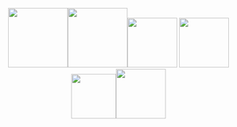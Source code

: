 <p align="center"><img src="https://i.giphy.com/media/XAxylRMCdpbEWUAvr8/200.webp" width="120"><img src="https://i.giphy.com/media/fsEaZldNC8A1PJ3mwp/200.webp" width="120"><img src="https://i.giphy.com/media/ln7z2eWriiQAllfVcn/200.webp" width="100"> <img src="https://i.giphy.com/media/eNAsjO55tPbgaor7ma/200.webp" width="100"><img src="https://i.giphy.com/media/kdFc8fubgS31b8DsVu/200.webp" width="90"><img src="https://i.giphy.com/media/IdyAQJVN2kVPNUrojM/200.webp" width="100"></p>

<!--
### Hi there 👋

**IberaSoft/IberaSoft** is a ✨ _special_ ✨ repository because its `README.md` (this file) appears on your GitHub profile.

Here are some ideas to get you started:

- 🔭 I’m currently working on ...
- 🌱 I’m currently learning ...
- 👯 I’m looking to collaborate on ...
- 🤔 I’m looking for help with ...
- 💬 Ask me about ...
- 📫 How to reach me: ...
- 😄 Pronouns: ...
- ⚡ Fun fact: ...
-->
